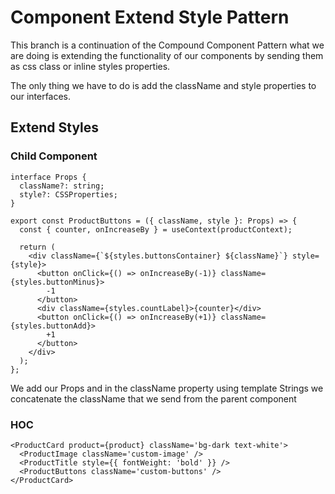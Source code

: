 # Component Extend Style Pattern

This branch is a continuation of the Compound Component Pattern what we are doing is extending the functionality of our components by sending them as css class or inline styles properties.

The only thing we have to do is add the className and style properties to our interfaces.

## Extend Styles

### Child Component

```
interface Props {
  className?: string;
  style?: CSSProperties;
}

export const ProductButtons = ({ className, style }: Props) => {
  const { counter, onIncreaseBy } = useContext(productContext);

  return (
    <div className={`${styles.buttonsContainer} ${className}`} style={style}>
      <button onClick={() => onIncreaseBy(-1)} className={styles.buttonMinus}>
        -1
      </button>
      <div className={styles.countLabel}>{counter}</div>
      <button onClick={() => onIncreaseBy(+1)} className={styles.buttonAdd}>
        +1
      </button>
    </div>
  );
};

```

We add our Props and in the className property using template Strings we concatenate the className that we send from the parent component

### HOC

```
<ProductCard product={product} className='bg-dark text-white'>
  <ProductImage className='custom-image' />
  <ProductTitle style={{ fontWeight: 'bold' }} />
  <ProductButtons className='custom-buttons' />
</ProductCard>
```
